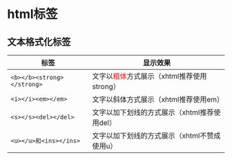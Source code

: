 # html标签

## 文本格式化标签


标签 | 显示效果 | 
---------|----------|
 `<b></b><strong></strong>` | 文字以<font color=red>粗体</font>方式展示（xhtml推荐使用strong） | 
 `<i></i><em></em>` | 文字以斜体方式展示（xhtml推荐使用em） | 
 `<s></s><del></del>` | 文字以加下划线的方式展示（xhtml推荐使用del） | 
 `<u></u>和<ins></ins>` | 文字以加下划线的方式展示（xhtml不赞成使用u）